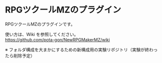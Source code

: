 # RPGツクールMZのプラグイン
RPGツクールMZのプラグインです。

使い方は、Wiki を参照してください。  
https://github.com/pota-gon/NewRPGMakerMZ/wiki

※ フォルダ構成を大まかにするための新構成用の実験リポジトリ（実験が終わったら削除予定）
